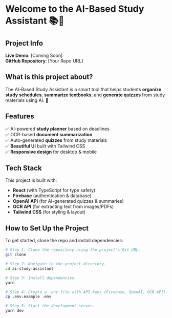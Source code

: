 # Welcome to the AI-Based Study Assistant 📚🤖

## Project Info

**Live Demo**: [Coming Soon]  
**GitHub Repository**: [Your Repo URL]

## What is this project about?

The AI-Based Study Assistant is a smart tool that helps students **organize study schedules**, **summarize textbooks**, and **generate quizzes** from study materials using AI. 🚀

## Features

✅ AI-powered **study planner** based on deadlines  
✅ OCR-based **document summarization**  
✅ Auto-generated **quizzes** from study materials  
✅ **Beautiful UI** built with Tailwind CSS  
✅ **Responsive design** for desktop & mobile

## Tech Stack

This project is built with:

- **React** (with TypeScript for type safety)
- **Firebase** (authentication & database)
- **OpenAI API** (for AI-generated quizzes & summaries)
- **OCR API** (for extracting text from images/PDFs)
- **Tailwind CSS** (for styling & layout)

## How to Set Up the Project

To get started, clone the repo and install dependencies:

```sh
# Step 1: Clone the repository using the project's Git URL.
git clone

# Step 2: Navigate to the project directory.
cd ai-study-assistant

# Step 3: Install dependencies.
yarn

# Step 4: Create a .env file with API keys (Firebase, OpenAI, OCR API).
cp .env.example .env

# Step 5: Start the development server.
yarn dev
```

